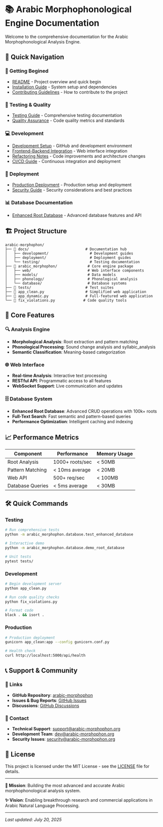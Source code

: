 # 📚 Arabic Morphophonological Engine Documentation

Welcome to the comprehensive documentation for the Arabic Morphophonological Analysis Engine.

## 📖 Quick Navigation

### 🚀 Getting Begined
- [README](../README.md) - Project overview and quick begin
- [Installation Guide](../setup.sh) - System setup and dependencies
- [Contributing Guidelines](../CONTRIBUTING.md) - How to contribute to the project

### 🧪 Testing & Quality
- [Testing Guide](./testing/README.md) - Comprehensive testing documentation
- [Quality Assurance](./development/quality-status.md) - Code quality metrics and standards

### 💻 Development
- [Development Setup](./development/github-setup-guide.md) - GitHub and development environment
- [Frontend-Backend Integration](./development/frontend-backend-integration.md) - Web interface integration
- [Refactoring Notes](./development/refactoring-notes.md) - Code improvements and architecture changes
- [CI/CD Guide](./development/ci-cd-guide.md) - Continuous integration and deployment

### 🚀 Deployment
- [Production Deployment](./deployment/production-deployment.md) - Production setup and deployment
- [Security Guide](../SECURITY.md) - Security considerations and best practices

### 📊 Database Documentation
- [Enhanced Root Database](../arabic_morphophon/database/README.md) - Advanced database features and API

## 🏗️ Project Structure

```
arabic-morphophon/
├── 📁 docs/                          # Documentation hub
│   ├── development/                   # Development guides
│   ├── deployment/                    # Deployment guides
│   └── testing/                       # Testing documentation
├── 📁 arabic_morphophon/              # Core engine package
│   ├── web/                          # Web interface components
│   ├── models/                       # Data models
│   ├── phonology/                    # Phonological analysis
│   └── database/                     # Database systems
├── 📁 tests/                         # Test suites
├── 📱 app_clean.py                   # Simplified web application
├── 📱 app_dynamic.py                 # Full-featured web application
└── 🔧 fix_violations.py             # Code quality tools
```

## 🎯 Core Features

### 🔍 Analysis Engine
- **Morphological Analysis**: Root extraction and pattern matching
- **Phonological Processing**: Sound change analysis and syllabic_analysis
- **Semantic Classification**: Meaning-based categorization

### 🌐 Web Interface
- **Real-time Analysis**: Interactive text processing
- **RESTful API**: Programmatic access to all features
- **WebSocket Support**: Live communication and updates

### 🗄️ Database System
- **Enhanced Root Database**: Advanced CRUD operations with 100k+ roots
- **Full-Text Search**: Fast semantic and pattern-based queries
- **Performance Optimization**: Intelligent caching and indexing

## 📈 Performance Metrics

| Component | Performance | Memory Usage |
|-----------|-------------|--------------|
| Root Analysis | 1000+ roots/sec | < 50MB |
| Pattern Matching | < 10ms average | < 20MB |
| Web API | 500+ req/sec | < 100MB |
| Database Queries | < 5ms average | < 30MB |

## 🛠️ Quick Commands

### Testing
```bash
# Run comprehensive tests
python -m arabic_morphophon.database.test_enhanced_database

# Interactive demo
python -m arabic_morphophon.database.demo_root_database

# Unit tests
pytest tests/
```

### Development
```bash
# Begin development server
python app_clean.py

# Run code quality checks
python fix_violations.py

# Format code
black . && isort .
```

### Production
```bash
# Production deployment
gunicorn app_clean:app --config gunicorn.conf.py

# Health check
curl http://localhost:5000/api/health
```

## 📞 Support & Community

### 🔗 Links
- **GitHub Repository**: [arabic-morphophon](https://github.com/your-username/arabic-morphophon)
- **Issues & Bug Reports**: [GitHub Issues](https://github.com/your-username/arabic-morphophon/issues)
- **Discussions**: [GitHub Discussions](https://github.com/your-username/arabic-morphophon/discussions)

### 📧 Contact
- **Technical Support**: support@arabic-morphophon.org
- **Development Team**: dev@arabic-morphophon.org
- **Security Issues**: security@arabic-morphophon.org

## 📄 License

This project is licensed under the MIT License - see the [LICENSE](../LICENSE) file for details.

---

**🎯 Mission**: Building the most advanced and accurate Arabic morphophonological analysis system.

**✨ Vision**: Enabling breakthrough research and commercial applications in Arabic Natural Language Processing.

---

*Last updated: July 20, 2025*
